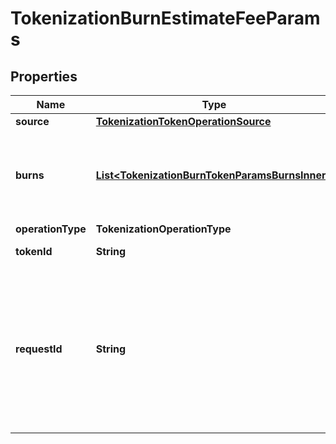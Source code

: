 

# TokenizationBurnEstimateFeeParams


## Properties

| Name | Type | Description | Notes |
|------------ | ------------- | ------------- | -------------|
|**source** | [**TokenizationTokenOperationSource**](TokenizationTokenOperationSource.md) |  |  |
|**burns** | [**List&lt;TokenizationBurnTokenParamsBurnsInner&gt;**](TokenizationBurnTokenParamsBurnsInner.md) | Details for each token burn, including amount and address to burn from. |  |
|**operationType** | **TokenizationOperationType** |  |  |
|**tokenId** | **String** | The ID of the token. |  |
|**requestId** | **String** | The request ID that is used to track a transaction request. The request ID is provided by you and must be unique within your organization. |  [optional] |



